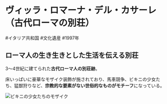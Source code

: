 # ヴィッラ・ロマーナ・デル・カサーレ（古代ローマの別荘）
#イタリア共和国 #文化遺産 #1997年 
## ローマ人の生き生きとした生活を伝える別荘
3〜4世紀に建てられた**古代ローマ人の別荘跡**。

床いっぱいに豪華なモザイク装飾が施されており、馬車競争、ビキニの少女たち、猛獣狩りなど、**宗教的な要素がない世俗的なものがモチーフ**になっている。

![ビキニの少女たちのモザイク](https://upload.wikimedia.org/wikipedia/commons/0/0a/Casale_Bikini.jpg)